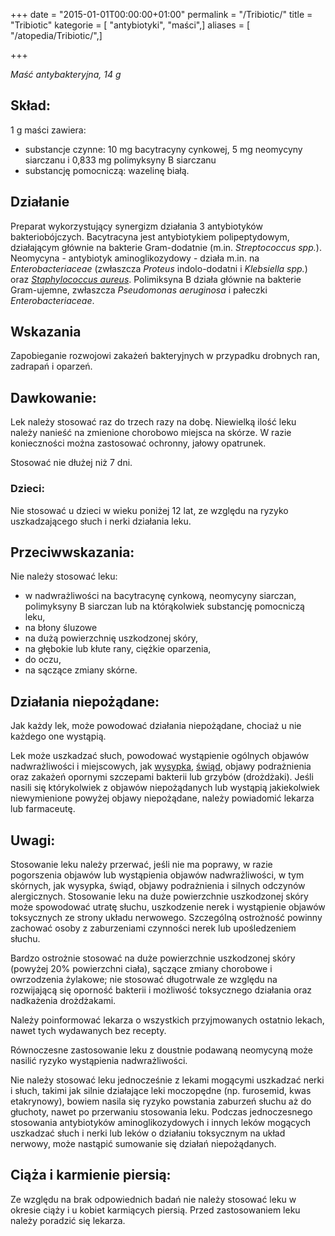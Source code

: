 +++
date = "2015-01-01T00:00:00+01:00"
permalink = "/Tribiotic/"
title = "Tribiotic"
kategorie = [ "antybiotyki", "maści",]
aliases = [ "/atopedia/Tribiotic/",]

+++

*Maść antybakteryjna, 14 g*

Skład:
------

1 g maści zawiera:

-   substancje czynne: 10 mg bacytracyny cynkowej, 5 mg neomycyny siarczanu i 0,833 mg polimyksyny B siarczanu
-   substancję pomocniczą: wazelinę białą.

Działanie
---------

Preparat wykorzystujący synergizm działania 3 antybiotyków bakteriobójczych. Bacytracyna jest antybiotykiem polipeptydowym, działającym głównie na bakterie Gram-dodatnie (m.in. *Streptococcus spp.*). Neomycyna - antybiotyk aminoglikozydowy - działa m.in. na *Enterobacteriaceae* (zwłaszcza *Proteus* indolo-dodatni i *Klebsiella spp.*) oraz *[Staphylococcus aureus](/atopedia/Staphylococcus_aureus "wikilink")*. Polimiksyna B działa głównie na bakterie Gram-ujemne, zwłaszcza *Pseudomonas aeruginosa* i pałeczki *Enterobacteriaceae*.

Wskazania
---------

Zapobieganie rozwojowi zakażeń bakteryjnych w przypadku drobnych ran, zadrapań i oparzeń.

Dawkowanie:
-----------

Lek należy stosować raz do trzech razy na dobę. Niewielką ilość leku należy nanieść na zmienione chorobowo miejsca na skórze. W razie konieczności można zastosować ochronny, jałowy opatrunek.

Stosować nie dłużej niż 7 dni.

### Dzieci:

Nie stosować u dzieci w wieku poniżej 12 lat, ze względu na ryzyko uszkadzającego słuch i nerki działania leku.

Przeciwwskazania:
-----------------

Nie należy stosować leku:

-   w nadwrażliwości na bacytracynę cynkową, neomycyny siarczan, polimyksyny B siarczan lub na którąkolwiek substancję pomocniczą leku,
-   na błony śluzowe
-   na dużą powierzchnię uszkodzonej skóry,
-   na głębokie lub kłute rany, ciężkie oparzenia,
-   do oczu,
-   na sączące zmiany skórne.

Działania niepożądane:
----------------------

Jak każdy lek, może powodować działania niepożądane, chociaż u nie każdego one wystąpią.

Lek może uszkadzać słuch, powodować wystąpienie ogólnych objawów nadwrażliwości i miejscowych, jak [wysypka](/atopedia/wysypka "wikilink"), [świąd](/atopedia/świąd "wikilink"), objawy podrażnienia oraz zakażeń opornymi szczepami bakterii lub grzybów (drożdżaki). Jeśli nasili się którykolwiek z objawów niepożądanych lub wystąpią jakiekolwiek niewymienione powyżej objawy niepożądane, należy powiadomić lekarza lub farmaceutę.

Uwagi:
------

Stosowanie leku należy przerwać, jeśli nie ma poprawy, w razie pogorszenia objawów lub wystąpienia objawów nadwrażliwości, w tym skórnych, jak wysypka, świąd, objawy podrażnienia i silnych odczynów alergicznych. Stosowanie leku na duże powierzchnie uszkodzonej skóry może spowodować utratę słuchu, uszkodzenie nerek i wystąpienie objawów toksycznych ze strony układu nerwowego. Szczególną ostrożność powinny zachować osoby z zaburzeniami czynności nerek lub upośledzeniem słuchu.

Bardzo ostrożnie stosować na duże powierzchnie uszkodzonej skóry (powyżej 20% powierzchni ciała), sączące zmiany chorobowe i owrzodzenia żylakowe; nie stosować długotrwale ze względu na rozwijającą się oporność bakterii i możliwość toksycznego działania oraz nadkażenia drożdżakami.

Należy poinformować lekarza o wszystkich przyjmowanych ostatnio lekach, nawet tych wydawanych bez recepty.

Równoczesne zastosowanie leku z doustnie podawaną neomycyną może nasilić ryzyko wystąpienia nadwrażliwości.

Nie należy stosować leku jednocześnie z lekami mogącymi uszkadzać nerki i słuch, takimi jak silnie działające leki moczopędne (np. furosemid, kwas etakrynowy), bowiem nasila się ryzyko powstania zaburzeń słuchu aż do głuchoty, nawet po przerwaniu stosowania leku. Podczas jednoczesnego stosowania antybiotyków aminoglikozydowych i innych leków mogących uszkadzać słuch i nerki lub leków o działaniu toksycznym na układ nerwowy, może nastąpić sumowanie się działań niepożądanych.

Ciąża i karmienie piersią:
--------------------------

Ze względu na brak odpowiednich badań nie należy stosować leku w okresie ciąży i u kobiet karmiących piersią. Przed zastosowaniem leku należy poradzić się lekarza.
